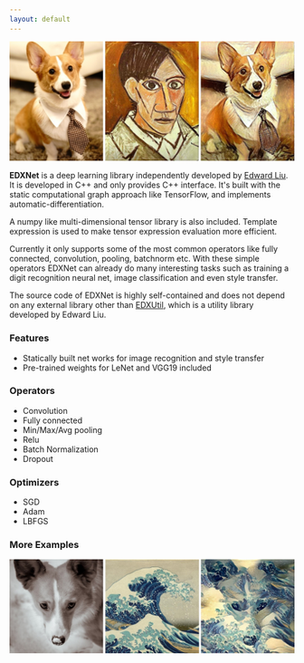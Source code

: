 ```yaml
---
layout: default
---
```


![](assets/pictures/coffee_picaso_transfer.jpg)

**EDXNet** is a deep learning library independently developed by [Edward Liu](http://behindthepixels.io/). It is developed in C++ and only provides C++ interface. It's built with the static computational graph approach like TensorFlow, and implements automatic-differentiation.

A numpy like multi-dimensional tensor library is also included. Template expression is used to make tensor expression evaluation more efficient. 

Currently it only supports some of the most common operators like fully connected, convolution, pooling, batchnorm etc. With these simple operators EDXNet can already do many interesting tasks such as training a digit recognition neural net, image classification and even style transfer.

The source code of EDXNet is highly self-contained and does not depend on any external library other than [EDXUtil](https://github.com/behindthepixels/EDXUtil), which is a utility library developed by Edward Liu.

### Features
- Statically built net works for image recognition and style transfer
- Pre-trained weights for LeNet and VGG19 included

### Operators
- Convolution
- Fully connected
- Min/Max/Avg pooling
- Relu
- Batch Normalization
- Dropout

### Optimizers
- SGD
- Adam
- LBFGS

### More Examples

![](assets/pictures/coffee_wave_transfer.jpg)